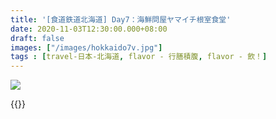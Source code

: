 ```yaml
---
title: '[食道鉄道北海道] Day7：海鮮問屋ヤマイチ根室食堂'
date: 2020-11-03T12:30:00.000+08:00
draft: false
images: ["/images/hokkaido7v.jpg"]
tags : [travel-日本-北海道, flavor - 行膳積腹, flavor - 飲！]
---
```


  

![](/images/hokkaido7v.jpg)

  
  
{{<hokkaido>}}
